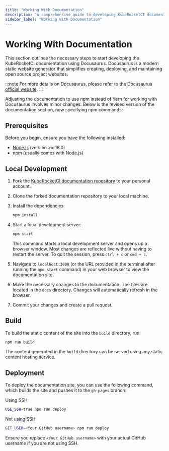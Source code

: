 ```yaml
---
title: "Working With Documentation"
description: "A comprehensive guide to developing KubeRocketCI documentation with Docusaurus, covering prerequisites, local development, and deployment."
sidebar_label: "Working With Documentation"
---
```

<!-- markdownlint-disable MD025 -->

# Working With Documentation

<head>
  <link rel="canonical" href="https://docs.kuberocketci.io/docs/developer-guide/documentation-guide" />
</head>

This section outlines the necessary steps to start developing the KubeRocketCI documentation using Docusaurus.
Docusaurus is a modern static website generator that simplifies creating, deploying, and maintaining open source project websites.

:::note
  For more details on Docusaurus, please refer to the Docusaurus [official website](https://docusaurus.io/).
:::

Adjusting the documentation to use npm instead of Yarn for working with Docusaurus involves minor changes. Below is the revised version of the documentation section, now specifying npm commands:

## Prerequisites

Before you begin, ensure you have the following installed:

- [Node.js](https://nodejs.org/en/) (version >= 18.0)
- [npm](https://www.npmjs.com/) (usually comes with Node.js)

## Local Development

1. Fork the [KubeRocketCI documentation repository](https://github.com/KubeRocketCI/docs) to your personal account.

2. Clone the forked documentation repository to your local machine.

3. Install the dependencies:

    ```bash
    npm install
    ```

4. Start a local development server:

    ```bash
    npm start
    ```

    This command starts a local development server and opens up a browser window. Most changes are reflected live without having to restart the server. To quit the session, press `ctrl + c` or `cmd + c`.

5. Navigate to `localhost:3000` (or the URL provided in the terminal after running the `npm start` command) in your web browser to view the documentation site.

6. Make the necessary changes to the documentation. The files are located in the `docs` directory. Changes will automatically refresh in the browser.

7. Commit your changes and create a pull request.

## Build

To build the static content of the site into the `build` directory, run:

```bash
npm run build
```

The content generated in the `build` directory can be served using any static content hosting service.

## Deployment

To deploy the documentation site, you can use the following command, which builds the site and pushes it to the `gh-pages` branch:

Using SSH:

```bash
USE_SSH=true npm run deploy
```

Not using SSH:

```bash
GIT_USER=<Your GitHub username> npm run deploy
```

Ensure you replace `<Your GitHub username>` with your actual GitHub username if you are not using SSH.
